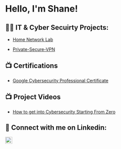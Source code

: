 <h1>Hello, I'm Shane!


<h2>👨‍💻 IT & Cyber Secuirty Projects:</h2>
 
 - [Home Network Lab]()
 
 - [Private-Secure-VPN](https://github.com/ShaneMurtagh/Private-Secure-VPN/tree/main)

<h2>📺 Certifications</h2>

- [Google Cybersecurity Professional Certificate](https://www.youtube.com/watch?v=a83ASGn_V_s)

<h2>📺 Project Videos </h2>

- [How to get into Cybersecurity Starting From Zero](https://www.youtube.com/watch?v=a83ASGn_V_s)



<h2> 🤳 Connect with me on Linkedin:</h2>


<img align="left" alt="JoshMadakor | LinkedIn" width="22px" src="https://cdn.jsdelivr.net/npm/simple-icons@v3/icons/linkedin.svg" />



[linkedin]: https://www.linkedin.com/in/shane-murtagh/
